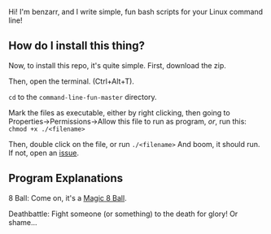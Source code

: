 Hi! I'm benzarr, and I write simple, fun bash scripts for your Linux command line!

## How do I install this thing?
Now, to install this repo, it's quite simple.
First, download the zip.

Then, open the terminal. (Ctrl+Alt+T).

`cd` to the `command-line-fun-master` directory.

Mark the files as executable, either by right clicking, then going to Properties->Permissions->Allow this file to run as program, *or*, run this: `chmod +x ./<filename>`

Then, double click on the file, or run `./<filename>` And boom, it should run. If not, open an [issue](https://github.com/benzarr410/command-line-fun/issues).
## Program Explanations
8 Ball: Come on, it's a [Magic 8 Ball](https://en.wikipedia.org/w/index.php?title=Magic_8-Ball).

Deathbattle: Fight someone (or something) to the death for glory! Or shame...

